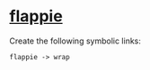 # [flappie](https://hpc.nih.gov/apps/flappie.html)

Create the following symbolic links:
```
flappie -> wrap
```

